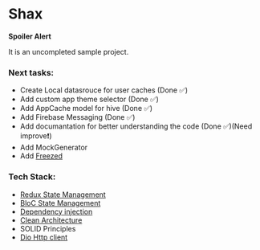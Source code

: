 # Shax

**Spoiler Alert**

It is an uncompleted sample project.

### Next tasks:
- Create Local datasrouce for user caches (Done ✅)
- Add custom app theme selector (Done ✅)
- Add AppCache model for hive (Done ✅)
- Add Firebase Messaging (Done ✅)
- Add documantation for better understanding the code (Done ✅)(Need improve❗️)
- Add MockGenerator
- Add [Freezed](https://pub.dev/packages/freezed)

### Tech Stack:
- [Redux State Management](https://pub.dev/packages/flutter_redux)
- [BloC State Management](https://bloclibrary.dev/#/gettingstarted)
- [Dependency injection](https://pub.dev/packages/get_it)
- [Clean Architecture](https://resocoder.com/2019/08/27/flutter-tdd-clean-architecture-course-1-explanation-project-structure/)
- SOLID Principles
- [Dio Http client](https://pub.dev/packages/dio)
